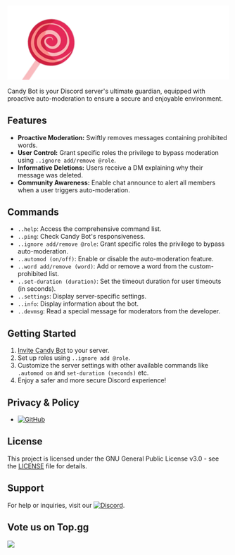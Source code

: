 <img src="banner.png">

Candy Bot is your Discord server's ultimate guardian, equipped with proactive auto-moderation to ensure a secure and enjoyable environment.

## Features

- **Proactive Moderation:** Swiftly removes messages containing prohibited words.
- **User Control:** Grant specific roles the privilege to bypass moderation using `..ignore add/remove @role`.
- **Informative Deletions:** Users receive a DM explaining why their message was deleted.
- **Community Awareness:** Enable chat announce to alert all members when a user triggers auto-moderation.

## Commands

- `..help`: Access the comprehensive command list.
- `..ping`: Check Candy Bot's responsiveness.
- `..ignore add/remove @role`: Grant specific roles the privilege to bypass auto-moderation.
- `..automod (on/off)`: Enable or disable the auto-moderation feature.
- `..word add/remove (word)`: Add or remove a word from the custom-prohibited list.
- `..set-duration (duration)`: Set the timeout duration for user timeouts (in seconds).
- `..settings`: Display server-specific settings.
- `..info`: Display information about the bot.
- `..devmsg`: Read a special message for moderators from the developer.

## Getting Started

1. [Invite Candy Bot](https://discord.com/oauth2/authorize?client_id=1120526687373889536&scope=bot&permissions=432584125521) to your server.
2. Set up roles using `..ignore add @role`.
3. Customize the server settings with other available commands like `.automod on` and `set-duration (seconds)` etc.
4. Enjoy a safer and more secure Discord experience!

## Privacy & Policy

- [![GitHub](https://img.shields.io/badge/GitHub-View%20File-blue?style=flat-square&logo=github)](https://github.com/ognexy/Candy-bot/blob/main/privacy%26policy.md)

## License

This project is licensed under the GNU General Public License v3.0 - see the [LICENSE](LICENSE) file for details.

## Support

For help or inquiries, visit our [![Discord](https://img.shields.io/discord/1120511503938891941?label=Discord&logo=discord&style=flat-square)](https://discord.com/invite/qB2NVgC8jy).

## Vote us on Top.gg


<a href="https://top.gg/bot/1120526687373889536">
  <img src="https://top.gg/api/widget/1120526687373889536.svg">
</a>
